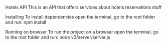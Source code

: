 Hotels API
This is an API that offers services about hotels reservations stuff

Installing
To install dependencies open the terminal, go to the root folder and run: npm install

Running on browser
To run the project on a browser open the terminal, go to the root folder and run: node v3/server/server.js